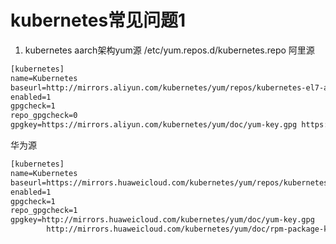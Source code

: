 # kubernetes常见问题1
1. kubernetes aarch架构yum源
/etc/yum.repos.d/kubernetes.repo
阿里源
```html
[kubernetes]
name=Kubernetes
baseurl=http://mirrors.aliyun.com/kubernetes/yum/repos/kubernetes-el7-aarch64/
enabled=1
gpgcheck=1
repo_gpgcheck=0
gpgkey=https://mirrors.aliyun.com/kubernetes/yum/doc/yum-key.gpg https://mirrors.aliyun.com/kubernetes/yum/doc/rpm-package-key.gpg
```

华为源
```html
[kubernetes]
name=Kubernetes 
baseurl=https://mirrors.huaweicloud.com/kubernetes/yum/repos/kubernetes-el7-aarch64
enabled=1 
gpgcheck=1 
repo_gpgcheck=1 
gpgkey=http://mirrors.huaweicloud.com/kubernetes/yum/doc/yum-key.gpg
        http://mirrors.huaweicloud.com/kubernetes/yum/doc/rpm-package-key.gpg
```
